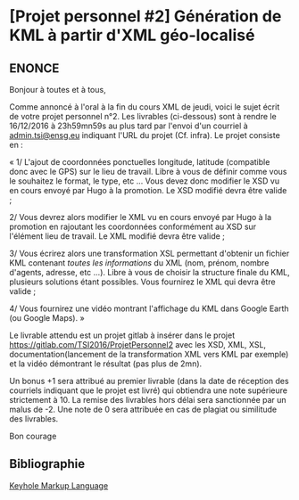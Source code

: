 [Projet personnel #2] Génération de KML à partir d'XML géo-localisé 
=================

ENONCE
-----------------

Bonjour à toutes et à tous,

Comme annoncé à l'oral à la fin du cours XML de jeudi, voici le sujet écrit de votre projet personnel n°2. Les livrables (ci-dessous) sont à rendre le 16/12/2016 à 23h59mn59s au plus tard par l'envoi d'un courriel à admin.tsi@ensg.eu indiquant l'URL du projet (Cf. infra). Le projet consiste en :

«
1/ L'ajout de coordonnées ponctuelles longitude, latitude (compatible donc avec le GPS) sur le lieu de travail. Libre à vous de définir comme vous le souhaitez le format, le type, etc ... Vous devez donc modifier le XSD vu en cours envoyé par Hugo à la promotion. Le XSD modifié devra être valide ;

2/ Vous devrez alors modifier le XML vu en cours envoyé par Hugo à la promotion en rajoutant les coordonnées conformément au XSD sur l'élément lieu de travail. Le XML modifié devra être valide ;

3/ Vous écrirez alors une transformation XSL permettant d'obtenir un fichier KML contenant *toutes les informations* du XML (nom, prénom, nombre d'agents, adresse, etc ...). Libre à vous de choisir la structure finale du KML, plusieurs solutions étant possibles. Vous fournirez le XML qui devra être valide ;

4/ Vous fournirez une vidéo montrant l'affichage du KML dans Google Earth (ou Google Maps).
»

Le livrable attendu est un projet gitlab à insérer dans le projet https://gitlab.com/TSI2016/ProjetPersonnel2 avec les XSD, XML, XSL, documentation(lancement de la transformation XML vers KML par exemple) et la vidéo démontrant le résultat (pas plus de 2mn).

Un bonus +1 sera attribué au premier livrable (dans la date de réception des courriels indiquant que le projet est livré) qui obtiendra une note supérieure strictement à 10. La remise des livrables hors délai sera sanctionnée par un malus de -2. Une note de 0 sera attribuée en cas de plagiat ou similitude des livrables.

Bon courage

Bibliographie
-----------------

[Keyhole Markup Language](http://www.siteduzero.com)